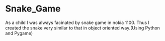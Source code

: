 # Snake_Game

As a child I was always facinated by snake game in nokia 1100. Thus I created the snake very similar to that in object oriented way.(Using Python and Pygame)
